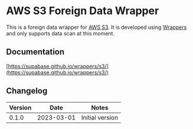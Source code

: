 # AWS S3 Foreign Data Wrapper

This is a foreign data wrapper for [AWS S3](https://aws.amazon.com/s3/). It is developed using [Wrappers](https://github.com/supabase/wrappers) and only supports data scan at this moment.

## Documentation

[https://supabase.github.io/wrappers/s3/](https://supabase.github.io/wrappers/s3/)

## Changelog

| Version | Date       | Notes                                                |
| ------- | ---------- | ---------------------------------------------------- |
| 0.1.0   | 2023-03-01 | Initial version                                      |
